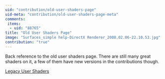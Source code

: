 ```yaml
---
uid: "contribution/old-user-shaders-page"
uid-meta: "contribution/old-user-shaders-page-meta"
comments: 
 items: 
  - uid: "88765"
title: "Old User Shaders Page"
image: "Surfaces_simple help-DirectX Renderer_2008.02.06-22.10.53.jpg"
contribution: "true"
---
```


Back reference to the old user shaders page. There are still many great shaders on it, a few of them have new versions in the contributions though.

[Legacy User Shaders](http://legacy.vvvv.org/tiki-index.php?page=User+Shaders)